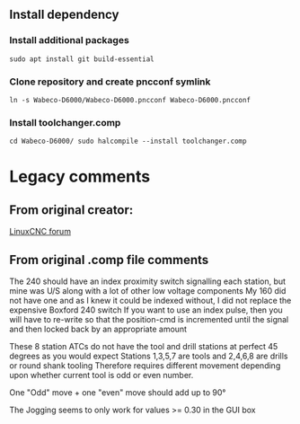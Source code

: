 ## Install dependency 

### Install additional packages 
`sudo apt install git build-essential`

### Clone repository and create pncconf symlink
`ln -s Wabeco-D6000/Wabeco-D6000.pncconf Wabeco-D6000.pncconf`

### Install toolchanger.comp
`cd Wabeco-D6000/
sudo halcompile --install toolchanger.comp`

# Legacy comments

## From original creator:

[LinuxCNC forum](https://forum.linuxcnc.org/38-general-linuxcnc-questions/40396-boxford-125-lathe-tool-changer-comp-ferror-solved?start=100#188519)

## From original .comp file comments

The 240 should have an index proximity switch signalling each station, but mine was U/S along with a lot of other low voltage components
My 160 did not have one and as I knew it could be indexed without, I did not replace the expensive Boxford 240 switch
If you want to use an index pulse, then you will have to re-write so that the position-cmd is incremented until the signal and then 
locked back by an appropriate amount

These 8 station ATCs do not have the tool and drill stations at perfect 45 degrees as you would expect
Stations 1,3,5,7 are tools and 2,4,6,8 are drills or round shank tooling
Therefore requires different movement depending upon whether current tool is odd or even number.

One "Odd" move + one "even" move should add up to 90°

The Jogging seems to only work for values >= 0.30 in the GUI box
